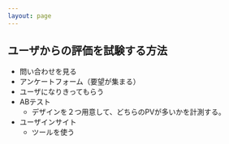 ```yaml
---
layout: page
---
```


## ユーザからの評価を試験する方法

* 問い合わせを見る
* アンケートフォーム（要望が集まる）
* ユーザになりきってもらう
* ABテスト
    * デザインを２つ用意して、どちらのPVが多いかを計測する。
* ユーザインサイト
    * ツールを使う

